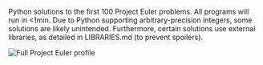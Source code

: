 Python solutions to the first 100 Project Euler problems. All programs will run in <1min. Due to Python supporting arbitrary-precision integers, some solutions are likely unintended. Furthermore, certain solutions use external libraries, as detailed in LIBRARIES.md (to prevent spoilers).

![Full Project Euler profile](https://projecteuler.net/profile/aryans15.png)
